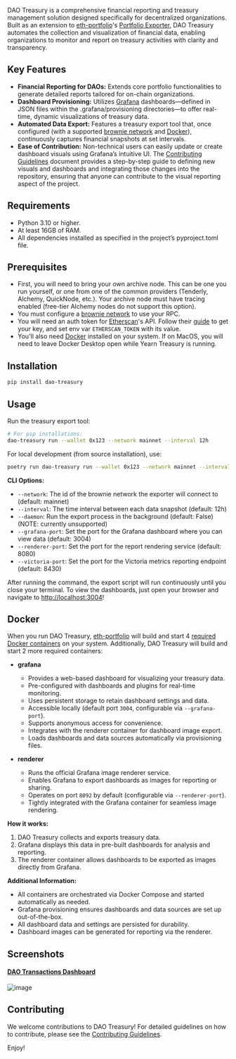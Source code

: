 DAO Treasury is a comprehensive financial reporting and treasury management solution designed specifically for decentralized organizations. Built as an extension to [eth-portfolio](https://github.com/BobTheBuidler/eth-portfolio)'s [Portfolio Exporter](https://bobthebuidler.github.io/eth-portfolio/exporter.html), DAO Treasury automates the collection and visualization of financial data, enabling organizations to monitor and report on treasury activities with clarity and transparency.

## Key Features

- **Financial Reporting for DAOs:** Extends core portfolio functionalities to generate detailed reports tailored for on-chain organizations.
- **Dashboard Provisioning:** Utilizes [Grafana](https://grafana.com/) dashboards—defined in JSON files within the .grafana/provisioning directories—to offer real-time, dynamic visualizations of treasury data.
- **Automated Data Export:** Features a treasury export tool that, once configured (with a supported [brownie network](https://eth-brownie.readthedocs.io/en/stable/network-management.html) and [Docker](https://www.docker.com/get-started/)), continuously captures financial snapshots at set intervals.
- **Ease of Contribution:** Non-technical users can easily update or create dashboard visuals using Grafana’s intuitive UI. The [Contributing Guidelines](https://github.com/BobTheBuidler/dao-treasury/blob/master/CONTRIBUTING.md) document provides a step-by-step guide to defining new visuals and dashboards and integrating those changes into the repository, ensuring that anyone can contribute to the visual reporting aspect of the project.

## Requirements
- Python 3.10 or higher.
- At least 16GB of RAM.
- All dependencies installed as specified in the project’s pyproject.toml file.

## Prerequisites

- First, you will need to bring your own archive node. This can be one you run yourself, or one from one of the common providers (Tenderly, Alchemy, QuickNode, etc.). Your archive node must have tracing enabled (free-tier Alchemy nodes do not support this option).
- You must configure a [brownie network](https://eth-brownie.readthedocs.io/en/stable/network-management.html) to use your RPC.
- You will need an auth token for [Etherscan](https://etherscan.io/)'s API. Follow their [guide](https://docs.etherscan.io/etherscan-v2/getting-an-api-key) to get your key, and set env var `ETHERSCAN_TOKEN` with its value.
- You'll also need [Docker](https://www.docker.com/get-started/) installed on your system. If on MacOS, you will need to leave Docker Desktop open while Yearn Treasury is running.

## Installation

```bash
pip install dao-treasury
```

## Usage

Run the treasury export tool:

```bash
# For pip installations:
dao-treasury run --wallet 0x123 --network mainnet --interval 12h
```

For local development (from source installation), use:
```bash
poetry run dao-treasury run --wallet 0x123 --network mainnet --interval 12h
```

**CLI Options:**
- `--network`: The id of the brownie network the exporter will connect to (default: mainnet)
- `--interval`: The time interval between each data snapshot (default: 12h)
- `--daemon`: Run the export process in the background (default: False) (NOTE: currently unsupported)
- `--grafana-port`: Set the port for the Grafana dashboard where you can view data (default: 3004)
- `--renderer-port`: Set the port for the report rendering service (default: 8080)
- `--victoria-port`: Set the port for the Victoria metrics reporting endpoint (default: 8430)

After running the command, the export script will run continuously until you close your terminal.
To view the dashboards, just open your browser and navigate to [http://localhost:3004](http://localhost:3004)!

## Docker
When you run DAO Treasury, [eth-portfolio](https://github.com/BobTheBuidler/eth-portfolio) will build and start 4 [required Docker containers](https://bobthebuidler.github.io/eth-portfolio/exporter.html#docker-containers) on your system. Additionally, DAO Treasury will build and start 2 more required containers:

- **grafana**
  - Provides a web-based dashboard for visualizing your treasury data.
  - Pre-configured with dashboards and plugins for real-time monitoring.
  - Uses persistent storage to retain dashboard settings and data.
  - Accessible locally (default port `3004`, configurable via `--grafana-port`).
  - Supports anonymous access for convenience.
  - Integrates with the renderer container for dashboard image export.
  - Loads dashboards and data sources automatically via provisioning files.

- **renderer**
  - Runs the official Grafana image renderer service.
  - Enables Grafana to export dashboards as images for reporting or sharing.
  - Operates on port `8092` by default (configurable via `--renderer-port`).
  - Tightly integrated with the Grafana container for seamless image rendering.

**How it works:**
1. DAO Treasury collects and exports treasury data.
2. Grafana displays this data in pre-built dashboards for analysis and reporting.
3. The renderer container allows dashboards to be exported as images directly from Grafana.

**Additional Information:**
- All containers are orchestrated via Docker Compose and started automatically as needed.
- Grafana provisioning ensures dashboards and data sources are set up out-of-the-box.
- All dashboard data and settings are persisted for durability.
- Dashboard images can be generated for reporting via the renderer.

## Screenshots

#### [DAO Transactions Dashboard](https://bobthebuidler.github.io/dao-treasury/transactions.html)

![image](https://github.com/user-attachments/assets/64eb8947-bdd9-490e-a9ea-c9a8e4194df2)

## Contributing

We welcome contributions to DAO Treasury! For detailed guidelines on how to contribute, please see the [Contributing Guidelines](https://github.com/BobTheBuidler/dao-treasury/blob/master/CONTRIBUTING.md).

Enjoy!
